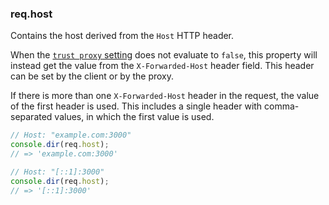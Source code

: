 <h3 id='req.host'>req.host</h3>

Contains the host derived from the `Host` HTTP header.

When the [`trust proxy` setting](api.html#app.settings.table) does not evaluate to `false`, this property will instead get the value from the `X-Forwarded-Host` header field. This header can be set by the client or by the proxy.

If there is more than one `X-Forwarded-Host` header in the request, the value of the first header is used. This includes a single header with comma-separated values, in which the first value is used.

```js
// Host: "example.com:3000"
console.dir(req.host);
// => 'example.com:3000'

// Host: "[::1]:3000"
console.dir(req.host);
// => '[::1]:3000'
```
